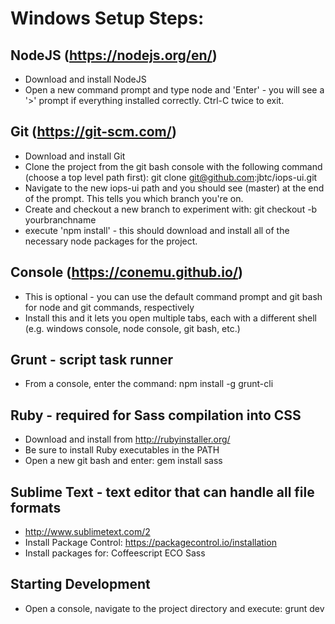 Windows Setup Steps:
====================

NodeJS (https://nodejs.org/en/)
-------------------------------
* Download and install NodeJS
* Open a new command prompt and type node and 'Enter' - you will see a '>' prompt if everything installed correctly. Ctrl-C twice to exit.


Git (https://git-scm.com/)
--------------------------
* Download and install Git
* Clone the project from the git bash console with the following command (choose a top level path first):
    git clone git@github.com:jbtc/iops-ui.git
* Navigate to the new iops-ui path and you should see (master) at the end of the prompt. This tells you which branch you're on. 
* Create and checkout a new branch to experiment with:
    git checkout -b yourbranchname
* execute 'npm install' - this should download and install all of the necessary node packages for the project.


Console (https://conemu.github.io/)
-----------------------------------
* This is optional - you can use the default command prompt and git bash for node and git commands, respectively
* Install this and it lets you open multiple tabs, each with a different shell (e.g. windows console, node console, git bash, etc.)


Grunt - script task runner
--------------------------
* From a console, enter the command:
    npm install -g grunt-cli


Ruby - required for Sass compilation into CSS
---------------------------------------------
* Download and install from http://rubyinstaller.org/
* Be sure to install Ruby executables in the PATH
* Open a new git bash and enter:
    gem install sass


Sublime Text - text editor that can handle all file formats
-----------------------------------------------------------
* http://www.sublimetext.com/2
* Install Package Control:
    https://packagecontrol.io/installation
* Install packages for:
    Coffeescript
    ECO
    Sass


Starting Development
--------------------
* Open a console, navigate to the project directory and execute:
    grunt dev

